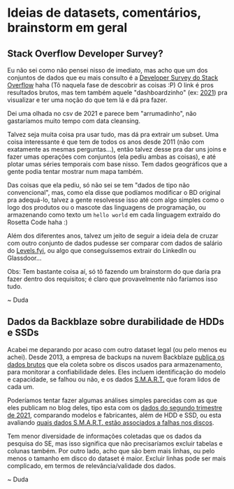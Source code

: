 # Ideias de datasets, comentários, brainstorm em geral

## Stack Overflow Developer Survey?

Eu não sei como não pensei nisso de imediato, mas acho que um dos conjuntos de dados que eu mais consulto é a [Developer Survey do Stack Overflow](https://insights.stackoverflow.com/survey) haha (Tô naquela fase de descobrir as coisas :P) O link é pros resultados brutos, mas tem também aquele "dashboardzinho" (ex: [2021](https://insights.stackoverflow.com/survey/2021)) pra visualizar e ter uma noção do que tem lá e dá pra fazer.

Dei uma olhada no csv de 2021 e parece bem "arrumadinho", não gastaríamos muito tempo com data cleansing.

Talvez seja muita coisa pra usar tudo, mas dá pra extrair um subset. Uma coisa interessante é que tem de todos os anos desde 2011 (não com exatamente as mesmas perguntas...), então talvez desse pra dar uns joins e fazer umas operações com conjuntos (ela pediu ambas as coisas), e até plotar umas séries temporais com base nisso. Tem dados geográficos que a gente podia tentar mostrar num mapa também.

Das coisas que ela pediu, só não sei se tem "dados de tipo não convencional", mas, como ela disse que podíamos modificar o BD original pra adequá-lo, talvez a gente resolvesse isso até com algo simples como o logo dos produtos ou o mascote das linguagens de programação, ou armazenando como texto um ```hello world``` em cada linguagem extraído do Rosetta Code haha :)

Além dos diferentes anos, talvez um jeito de seguir a ideia dela de cruzar com outro conjunto de dados pudesse ser comparar com dados de salário do [Levels.fyi](https://www.levels.fyi/), ou algo que conseguíssemos extrair do LinkedIn ou Glassdoor...

Obs: Tem bastante coisa aí, só tô fazendo um brainstorm do que daria pra fazer dentro dos requisitos; é claro que provavelmente não faríamos isso tudo.

~ Duda

## Dados da Backblaze sobre durabilidade de HDDs e SSDs

Acabei me deparando por acaso com outro dataset legal (ou pelo menos eu achei). Desde 2013, a empresa de backups na nuvem Backblaze [publica os dados brutos](https://www.backblaze.com/b2/hard-drive-test-data.html) que ela coleta sobre os discos usados para armazenamento, para monitorar a confiabilidade deles. Eles incluem identificação do modelo e capacidade, se falhou ou não, e os dados [S.M.A.R.T.](https://en.wikipedia.org/wiki/S.M.A.R.T.) que foram lidos de cada um.

Poderíamos tentar fazer algumas análises simples parecidas com as que eles publicam no blog deles, tipo esta com os [dados do segundo trimestre de 2021](https://www.backblaze.com/blog/backblaze-drive-stats-for-q2-2021/), comparando modelos e fabricantes, além de HDD e SSD, ou esta avaliando [quais dados S.M.A.R.T. estão associados a falhas nos discos](https://www.backblaze.com/blog/what-smart-stats-indicate-hard-drive-failures/).

Tem menor diversidade de informações coletadas que os dados da pesquisa do SE, mas isso significa que não precisaríamos excluir tabelas e colunas também. Por outro lado, acho que são bem mais linhas, ou pelo menos o tamanho em disco do dataset é maior. Excluir linhas pode ser mais complicado, em termos de relevância/validade dos dados.

~ Duda
